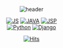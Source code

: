 
<!--
**JU-jeong/JU-jeong** is a ✨ _special_ ✨ repository because its `README.md` (this file) appears on your GitHub profile.

Here are some ideas to get you started:

- 🔭 I’m currently working on ...
- 🌱 I’m currently learning ...
- 👯 I’m looking to collaborate on ...
- 🤔 I’m looking for help with ...
- 💬 Ask me about ...
- 📫 How to reach me: ...
- 😄 Pronouns: ...
- ⚡ Fun fact: ...
-->

<div align = center>

![header](https://capsule-render.vercel.app/api?type=Waving&color=auto&height=300&section=header&text=SUIT%20YOURSELVES!&fontSize=50)
 
 <!-- [![태그이름](https://img.shields.io/badge/태그에 적히는 글씨-태그색?style=flat-square&logo=로고이름&logoColor=로고색)](관련된 내 링크) -->

[![JS](https://img.shields.io/badge/JavaScript-F7DF1E?style=flat-square&logo=JavaScript&logoColor=black)](https://github.com/JU-jeong/JavaScriptTetris)
[![JAVA](https://img.shields.io/badge/JAVA-007396?style=flat-square&logo=JAVA&logoColor=brown)](https://github.com/JU-jeong/java-socket-chatting)
 [![JSP](https://img.shields.io/badge/JAVA-007396?style=flat-square&logo=JAVA&logoColor=yellow)](https://github.com/JU-jeong/java-socket-chatting)
 <br>
  [![Python](https://img.shields.io/badge/Python-3776AB?style=edge_flat&logo=Python&logoColor=yellow)](https://github.com/JU-jeong/todolist.git)
   [![Django](https://img.shields.io/badge/JAVA-007396?style=flat-square&logo=JAVA&logoColor=green)](https://github.com/JU-jeong/java-socket-chatting)


[![Hits](https://hits.seeyoufarm.com/api/count/incr/badge.svg?url=https%3A%2F%2Fgithub.com%2FJU-jeong&count_bg=%23D60EE3&title_bg=%23080808&icon=&icon_color=%23E7E7E7&title=hits&edge_flat=false)](https://hits.seeyoufarm.com)

 
